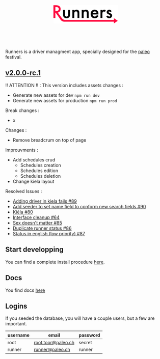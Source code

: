 <div align="center" style="margin-bottom:60px;">
  <img src ="public/img/logo.svg" width="40%"/><br><br>
</div>

Runners is a driver managment app, specially designed for the [paleo](http://yeah.paleo.ch/) festival.

## [v2.0.0-rc.1](https://github.com/CPNV-ES/Runners-Laravel/releases/tag/v2.0.0-rc.1)

!! ATTENTION !! :
This version includes assets changes :
* Generate new assets for dev `npm run dev`
* Generate new assets for production `npm run prod`

Break changes :
* x

Changes :
* Remove breadcrum on top of page

Improuvments :
* Add schedules crud
    * Schedules creation
    * Schedules edition
    * Schedules deletion
* Change kiela layout

Resolved Issues :
* [Adding driver in kiela fails #89](https://github.com/CPNV-ES/Runners-Laravel/issues/89)
* [Add seeder to set name field to conform new search fields #90](https://github.com/CPNV-ES/Runners-Laravel/issues/90)
* [Kiéla #80](https://github.com/CPNV-ES/Runners-Laravel/issues/80)
* [Interface cleanup #64](https://github.com/CPNV-ES/Runners-Laravel/issues/64)
* [Sex doesn't matter #85](https://github.com/CPNV-ES/Runners-Laravel/issues/85)
* [Duplicate runner status #86](https://github.com/CPNV-ES/Runners-Laravel/issues/86)
* [Status in english (low priority) #87](https://github.com/CPNV-ES/Runners-Laravel/issues/87)

## Start developping

You can find a complete install procedure [here](docs/install/1_requirements.md).

## Docs

You find docs [here](docs/README.md)

## Logins

If you seeded the database, you will have a couple users, but a few are important.

| username | email               | password |
|----------|---------------------|----------|
| root     | root.toor@paleo.ch  | secret   |
| runner   | runner@paleo.ch     | runner   |
